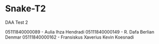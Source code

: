 # Snake-T2

DAA Test 2

05111840000089 - Aulia Ihza Hendradi
05111840000149 - R. Dafa Berlian Denmar
05111840000162 - Fransiskus Xaverius Kevin Koesnadi
